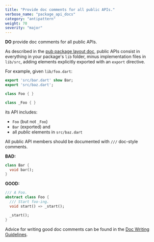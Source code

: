 ```yaml
---
title: "Provide doc comments for all public APIs."
verbose_name: "package_api_docs"
category: "antipattern"
weight: 70
severity: "major"
---
```

**DO** provide doc comments for all public APIs.

As described in the [pub package layout doc](https://dart.dev/tools/pub/package-layout#implementation-files),
public APIs consist in everything in your package's `lib` folder, minus
implementation files in `lib/src`, adding elements explicitly exported with an
`export` directive.

For example, given `lib/foo.dart`:
```dart
export 'src/bar.dart' show Bar;
export 'src/baz.dart';

class Foo { }

class _Foo { }
```
its API includes:

* `Foo` (but not `_Foo`)
* `Bar` (exported) and
* all *public* elements in `src/baz.dart`

All public API members should be documented with `///` doc-style comments.

**BAD:**
```dart
class Bar {
  void bar();
}
```

**GOOD:**
```dart
/// A Foo.
abstract class Foo {
  /// Start foo-ing.
  void start() => _start();

  _start();
}
```

Advice for writing good doc comments can be found in the
[Doc Writing Guidelines](https://dart.dev/effective-dart/documentation).
